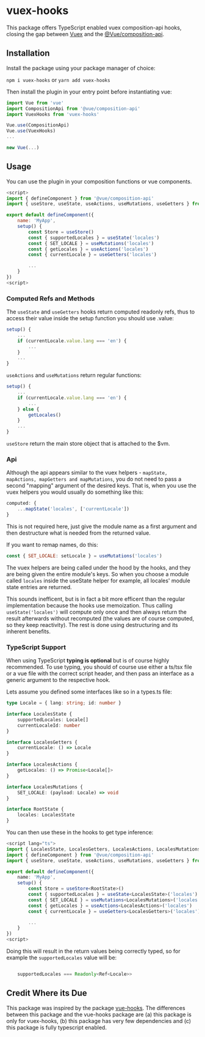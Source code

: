 # vuex-hooks

This package offers TypeScript enabled vuex composition-api hooks, closing the gap between [Vuex](https://github.com/vuejs/vuex) and the [@Vue/composition-api](https://github.com/vuejs/composition-api).

## Installation

Install the package using your package manager of choice:

`npm i vuex-hooks` or `yarn add vuex-hooks`

Then install the plugin in your entry point before instantiating vue:

```javascript
import Vue from 'vue'
import CompositionApi from '@vue/composition-api'
import VuexHooks from 'vuex-hooks'

Vue.use(CompositionApi)
Vue.use(VuexHooks)
...

new Vue(...)

```

## Usage

You can use the plugin in your composition functions or vue components.

```javascript
<script>
import { defineComponent } from '@vue/composition-api'
import { useStore, useState, useActions, useMutations, useGetters } from 'vuex-hooks'

export default defineComponent({
    name: 'MyApp',
    setup() {
        const Store = useStore()
        const { supportedLocales } = useState('locales')
        const { SET_LOCALE } = useMutations('locales')
        const { getLocales } = useActions('locales')
        const { currentLocale } = useGetters('locales')

        ...
    }
})
<script>
```

### Computed Refs and Methods

The `useState` and `useGetters` hooks return computed readonly refs, thus to access their value inside the setup function you should use .value:

```javascript
setup() {
    ...
    if (currentLocale.value.lang === 'en') {
        ...
    }
    ...
}

```

`useActions` and `useMutations` return regular functions:

```javascript
setup() {
    ...
    if (currentLocale.value.lang === 'en') {
        ...
    } else {
        getLocales()
    }
    ...
}
```

`useStore` return the main store object that is attached to the \$vm.

### Api

Although the api appears similar to the vuex helpers - `mapState, mapActions, mapGetters and mapMutations`, you do not need to pass a second "mapping" argument of the desired keys. That is, when you use the vuex helpers you would usually do something like this:

```javascript
computed: {
    ...mapState('locales', ['currentLocale'])
}
```

This is not required here, just give the module name as a first argument and then destructure what is needed from the returned value.

If you want to remap names, do this:

```javascript
const { SET_LOCALE: setLocale } = useMutations('locales')
```

The vuex helpers are being called under the hood by the hooks, and they are being given the entire module's keys. So when you choose a module called `locales` inside the useState helper for example, all locales' module state entries are returned.

This sounds inefficent, but is in fact a bit more efficent than the regular implementation because the hooks use memoization. Thus calling `useState('locales')` will compute only once and then always return the result afterwards without recomputed (the values are of course computed, so they keep reactivity). The rest is done using destructuring and its inherent benefits.

### TypeScript Support

When using TypeScript **typing is optional** but is of course highly recommended. To use typing, you should of course use either a ts/tsx file or a vue file with the correct script header, and then pass an interface as a generic argument to the respective hook.

Lets assume you defined some interfaces like so in a types.ts file:

```typescript
type Locale = { lang: string; id: number }

interface LocalesState {
	supportedLocales: Locale[]
	currentLocaleId: number
}

interface LocalesGetters {
	currentLocale: () => Locale
}

interface LocalesActions {
	getLocales: () => Promise<Locale[]>
}

interface LocalesMutations {
	SET_LOCALE: (payload: Locale) => void
}

interface RootState {
	locales: LocalesState
}
```

You can then use these in the hooks to get type inference:

```typescript
<script lang="ts">
import { LocalesState, LocalesGetters, LocalesActions, LocalesMutations, RootState }
import { defineComponent } from '@vue/composition-api'
import { useStore, useState, useActions, useMutations, useGetters } from 'vuex-hooks'

export default defineComponent({
    name: 'MyApp',
    setup() {
        const Store = useStore<RootState>()
        const { supportedLocales } = useState<LocalesState>('locales')
        const { SET_LOCALE } = useMutations<LocalesMutations>('locales')
        const { getLocales } = useActions<LocalesActions>('locales')
        const { currentLocale } = useGetters<LocalesGetters>('locales')

        ...
    }
})
<script>
```

Doing this will result in the return values being correctly typed, so for example the `supportedLocales` value will be:

```typescript

    supportedLocales === Readonly<Ref<Locale>>

```

## Credit Where its Due

This package was inspired by the package [vue-hooks](https://github.com/u3u/vue-hooks). The differences between this package and the vue-hooks package are (a) this package is only for vuex-hooks, (b) this package has very few dependencies and (c) this package is fully typescript enabled.
